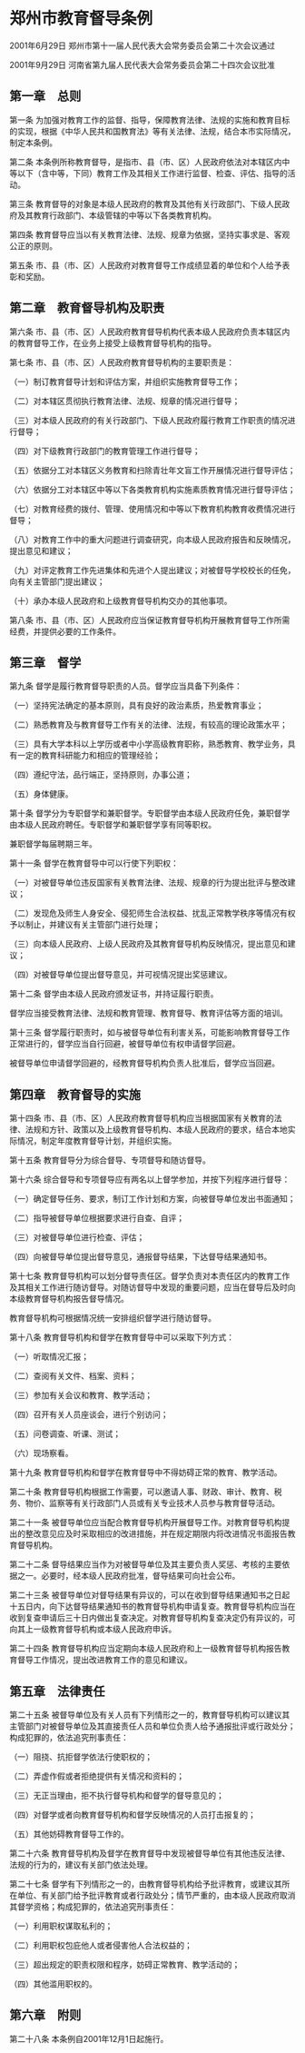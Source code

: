 # 郑州市教育督导条例

2001年6月29日 郑州市第十一届人民代表大会常务委员会第二十次会议通过

2001年9月29日 河南省第九届人民代表大会常务委员会第二十四次会议批准

<!-- INFO END -->

## 第一章　总则

第一条 为加强对教育工作的监督、指导，保障教育法律、法规的实施和教育目标的实现，根据《中华人民共和国教育法》等有关法律、法规，结合本市实际情况，制定本条例。

第二条 本条例所称教育督导，是指市、县（市、区）人民政府依法对本辖区内中等以下（含中等，下同）教育工作及其相关工作进行监督、检查、评估、指导的活动。

第三条 教育督导的对象是本级人民政府的教育及其他有关行政部门、下级人民政府及其教育行政部门、本级管辖的中等以下各类教育机构。

第四条 教育督导应当以有关教育法律、法规、规章为依据，坚持实事求是、客观公正的原则。

第五条 市、县（市、区）人民政府对教育督导工作成绩显着的单位和个人给予表彰和奖励。

## 第二章　教育督导机构及职责

第六条 市、县（市、区）人民政府教育督导机构代表本级人民政府负责本辖区内的教育督导工作，在业务上接受上级教育督导机构的指导。

第七条 市、县（市、区）人民政府教育督导机构的主要职责是：

（一）制订教育督导计划和评估方案，并组织实施教育督导工作；

（二）对本辖区贯彻执行教育法律、法规、规章的情况进行督导；

（三）对本级人民政府的有关行政部门、下级人民政府履行教育工作职责的情况进行督导；

（四）对下级教育行政部门的教育管理工作进行督导；

（五）依据分工对本辖区义务教育和扫除青壮年文盲工作开展情况进行督导评估；

（六）依据分工对本辖区中等以下各类教育机构实施素质教育情况进行督导评估；

（七）对教育经费的拨付、管理、使用情况和中等以下教育机构教育收费情况进行督导；

（八）对教育工作中的重大问题进行调查研究，向本级人民政府报告和反映情况，提出意见和建议；

（九）对评定教育工作先进集体和先进个人提出建议；对被督导学校校长的任免，向有关主管部门提出建议；

（十）承办本级人民政府和上级教育督导机构交办的其他事项。

第八条 市、县（市、区）人民政府应当保证教育督导机构开展教育督导工作所需经费，并提供必要的工作条件。

## 第三章　督学

第九条 督学是履行教育督导职责的人员。督学应当具备下列条件：

（一）坚持宪法确定的基本原则，具有良好的政治素质，热爱教育事业；

（二）熟悉教育及与教育督导工作有关的法律、法规，有较高的理论政策水平；

（三）具有大学本科以上学历或者中小学高级教育职称，熟悉教育、教学业务，具有一定的教育科研能力和相应的管理经验；

（四）遵纪守法，品行端正，坚持原则，办事公道；

（五）身体健康。

第十条 督学分为专职督学和兼职督学。专职督学由本级人民政府任免，兼职督学由本级人民政府聘任。专职督学和兼职督学享有同等职权。

兼职督学每届聘期三年。

第十一条 督学在教育督导中可以行使下列职权：

（一）对被督导单位违反国家有关教育法律、法规、规章的行为提出批评与整改建议；

（二）发现危及师生人身安全、侵犯师生合法权益、扰乱正常教学秩序等情况有权予以制止，并建议有关主管部门进行处理；

（三）向本级人民政府、上级人民政府及其教育督导机构反映情况，提出意见和建议；

（四）对被督导单位提出督导意见，并可视情况提出奖惩建议。

第十二条 督学由本级人民政府颁发证书，并持证履行职责。

督学应当接受教育法律、法规和教育管理、教育督导、教育评估等方面的培训。

第十三条 督学履行职责时，如与被督导单位有利害关系，可能影响教育督导工作正常进行的，督学应当自行回避，被督导单位有权申请督学回避。

被督导单位申请督学回避的，经教育督导机构负责人批准后，督学应当回避。

## 第四章　教育督导的实施

第十四条 市、县（市、区）人民政府教育督导机构应当根据国家有关教育的法律、法规和方针、政策以及上级教育督导机构、本级人民政府的要求，结合本地实际情况，制定年度教育督导计划，并组织实施。

第十五条 教育督导分为综合督导、专项督导和随访督导。

第十六条 综合督导和专项督导应有两名以上督学参加，并按下列程序进行督导：

（一）确定督导任务、要求，制订工作计划和方案，向被督导单位发出书面通知；

（二）指导被督导单位根据要求进行自查、自评；

（三）对被督导单位进行检查、评估；

（四）向被督导单位提出督导意见，通报督导结果，下达督导结果通知书。

第十七条 教育督导机构可以划分督导责任区。督学负责对本责任区内的教育工作及其相关工作进行随访督导。对随访督导中发现的重要问题，应当在督导后及时向本级教育督导机构报告督导情况。

教育督导机构可根据情况统一安排组织督学进行随访督导。

第十八条 教育督导机构和督学在教育督导中可以采取下列方式：

（一）听取情况汇报；

（二）查阅有关文件、档案、资料；

（三）参加有关会议和教育、教学活动；

（四）召开有关人员座谈会，进行个别访问；

（五）问卷调查、听课、测试；

（六）现场察看。

第十九条 教育督导机构和督学在教育督导中不得妨碍正常的教育、教学活动。

第二十条 教育督导机构根据工作需要，可以邀请人事、财政、审计、教育、税务、物价、监察等有关行政部门人员或有关专业技术人员参与教育督导活动。

第二十一条 被督导单位应当配合教育督导机构开展督导工作。对教育督导机构提出的整改意见应及时采取相应的改进措施，并在规定期限内将改进情况书面报告教育督导机构。

第二十二条 督导结果应当作为对被督导单位及其主要负责人奖惩、考核的主要依据之一。必要时，经本级人民政府批准，督导结果可向社会公布。

第二十三条 被督导单位对督导结果有异议的，可以在收到督导结果通知书之日起十五日内，向下达督导结果通知书的教育督导机构申请复查。教育督导机构应当在收到复查申请后三十日内做出复查决定。对教育督导机构复查决定仍有异议的，可向其上一级教育督导机构或本级人民政府申诉。

第二十四条 教育督导机构应当定期向本级人民政府和上一级教育督导机构报告教育督导工作情况，提出改进教育工作的意见和建议。

## 第五章　法律责任

第二十五条 被督导单位及有关人员有下列情形之一的，教育督导机构可以建议其主管部门对被督导单位及其直接责任人员和单位负责人给予通报批评或行政处分；构成犯罪的，依法追究刑事责任：

（一）阻挠、抗拒督学依法行使职权的；

（二）弄虚作假或者拒绝提供有关情况和资料的；

（三）无正当理由，拒不执行督导机构和督学的督导意见的；

（四）对督学或者向教育督导机构和督学反映情况的人员打击报复的；

（五）其他妨碍教育督导工作的。

第二十六条 教育督导机构及督学在教育督导中发现被督导单位有其他违反法律、法规的行为的，建议有关部门依法处理。

第二十七条 督学有下列情形之一的，由教育督导机构给予批评教育，或建议其所在单位、有关部门给予批评教育或者行政处分；情节严重的，由本级人民政府取消其督学资格；构成犯罪的，依法追究刑事责任：

（一）利用职权谋取私利的；

（二）利用职权包庇他人或者侵害他人合法权益的；

（三）超出规定的职责权限和程序，妨碍正常教育、教学活动的；

（四）其他滥用职权的。

## 第六章　附则

第二十八条 本条例自2001年12月1日起施行。

